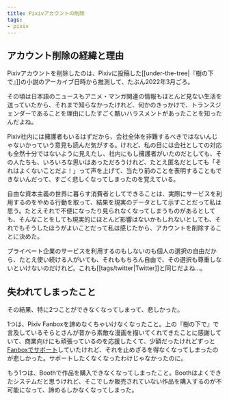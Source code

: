 ```yaml
---
title: Pixivアカウントの削除
tags:
- pixiv
---
```


## アカウント削除の経緯と理由

Pixivアカウントを削除したのは、Pixivに投稿した[[under-the-tree|『樹の下で』]]の小説のアーカイブ日時から推測して、たぶん2022年3月ごろ。

その頃は日本語のニュースもアニメ・マンガ関連の情報もほとんど見ない生活を送っていたから、それまで知らなかったけれど、何かのきっかけで、トランスジェンダーであることを理由にしたすごく酷いハラスメントがあったことを知ったんだよね。

Pixiv社内には擁護者もいるはずだから、会社全体を非難するべきではないんじゃないかっていう意見も読んだ気がする。けれど、私の目には会社としての対応も全然十分ではないように見えたし、社内にもし擁護者がいたのだとしても、その人たちも、いろいろな思いはあっただろうけれど、たとえ匿名だとしても「それはよくないことだよ！」って声を上げて、当たり前のことを表明することもできないんだって、すごく悲しくなってしまったのを覚えている。

自由な資本主義の世界に暮らす消費者としてできることは、実際にサービスを利用するのをやめる行動を取って、結果を現実のデータとして示すことだって私は思う。たとえそれで不便になったり見られなくなってしまうものがあるとしても、そんなことをしても現実的にほとんど影響はないかもしれないとしても、それでもそうしたほうがよいことだって私は感じたから、アカウントを削除することに決めた。

プライベート企業のサービスを利用するのもしないのも個人の選択の自由だから、たとえ使い続ける人がいても、それももちろん自由で、その選択も尊重しないといけないのだけれど。これも[[tags/twitter|Twitter]]と同じだよね…。

## 失われてしまったこと

その結果、特に2つことができなくなってしまって、悲しかった。

1つは、Pixiv Fanboxを諦めなくちゃいけなくなったこと。上の『樹の下で』で言及しているそらとさんが昔から素敵な漫画を描いてくれてきたことに感謝していて、商業向けにも頑張っているのを応援したくて、少額だったけれどずっと[Fanboxでサポート](https://kosmy8588.fanbox.cc/)していたけれど、それを止めざるを得なくなってしまったのが悲しかった。サポートしたくなくなったわけじゃなかったのに。

もう1つは、Boothで作品を購入できなくなってしまったこと。Boothはよくできたシステムだと思うけれど、そこでしか販売されていない作品を購入するのが不可能になって、諦めるしかなくなってしまった。
